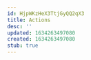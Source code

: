 ```yaml
---
id: HjpWKzHeX3TtjGyQQ2qX3
title: Actions
desc: ''
updated: 1634263497080
created: 1634263497080
stub: true
---
```


